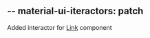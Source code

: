 --
material-ui-iteractors: patch
--
Added interactor for [Link](https://material-ui.com/components/links/) component
